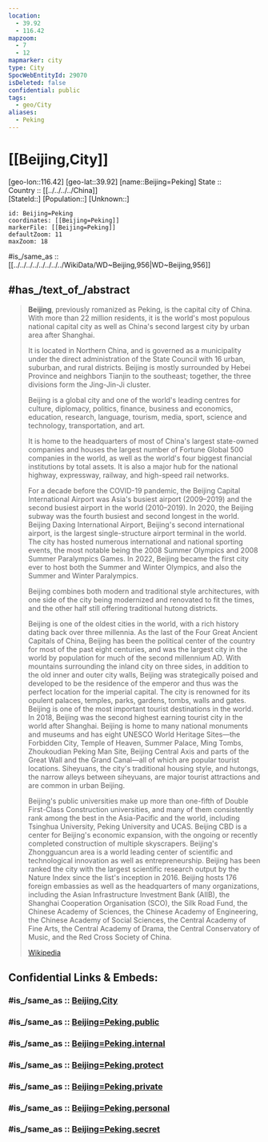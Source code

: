 ```yaml
---
location:
  - 39.92
  - 116.42
mapzoom:
  - 7
  - 12
mapmarker: city
type: City
SpocWebEntityId: 29070
isDeleted: false
confidential: public
tags:
  - geo/City
aliases:
  - Peking
---
```


# [[Beijing,City]] 

[geo-lon::116.42] 
[geo-lat::39.92] 
[name::Beijing=Peking] 
State ::  
Country :: [[../../../../China]]  
[StateId::] 
[Population::] 
[Unknown::] 


```leaflet
id: Beijing=Peking
coordinates: [[Beijing=Peking]] 
markerFile: [[Beijing=Peking]] 
defaultZoom: 11 
maxZoom: 18
```

#is_/same_as :: [[../../../../../../../../WikiData/WD~Beijing,956|WD~Beijing,956]] 

## #has_/text_of_/abstract 

> **Beijing**, previously romanized as Peking, is the capital city of China. 
> With more than 22 million residents, it is the world's most populous national capital city 
> as well as China's second largest city by urban area after Shanghai. 
> 
> It is located in Northern China, and is governed as a municipality 
> under the direct administration of the State Council 
> with 16 urban, suburban, and rural districts. 
> Beijing is mostly surrounded by Hebei Province and neighbors Tianjin to the southeast; 
> together, the three divisions form the Jing-Jin-Ji cluster.
>
> Beijing is a global city and one of the world's leading centres for culture, diplomacy, politics, finance, business and economics, education, research, language, tourism, media, sport, science and technology, transportation, and art. 
> 
> It is home to the headquarters of most of China's largest state-owned companies 
> and houses the largest number of Fortune Global 500 companies in the world, 
> as well as the world's four biggest financial institutions by total assets. 
> It is also a major hub for the national highway, expressway, railway, 
> and high-speed rail networks. 
> 
> For a decade before the COVID-19 pandemic, the Beijing Capital International Airport 
> was Asia's busiest airport (2009–2019) and the second busiest airport in the world (2010–2019). 
> In 2020, the Beijing subway was the fourth busiest and second longest in the world. 
> Beijing Daxing International Airport, Beijing's second international airport, 
> is the largest single-structure airport terminal in the world. 
> The city has hosted numerous international and national sporting events, 
> the most notable being the 2008 Summer Olympics and 2008 Summer Paralympics Games. 
> In 2022, Beijing became the first city ever to host both the Summer and Winter Olympics, 
> and also the Summer and Winter Paralympics.
>
> Beijing combines both modern and traditional style architectures, 
> with one side of the city being modernized and renovated to fit the times, 
> and the other half still offering traditional hutong districts. 
> 
> Beijing is one of the oldest cities in the world, with a rich history dating back over three millennia. As the last of the Four Great Ancient Capitals of China, Beijing has been the political center of the country for most of the past eight centuries, and was the largest city in the world by population for much of the second millennium AD. With mountains surrounding the inland city on three sides, in addition to the old inner and outer city walls, Beijing was strategically poised and developed to be the residence of the emperor and thus was the perfect location for the imperial capital. The city is renowned for its opulent palaces, temples, parks, gardens, tombs, walls and gates. Beijing is one of the most important tourist destinations in the world. In 2018, Beijing was the second highest earning tourist city in the world after Shanghai. Beijing is home to many national monuments and museums and has eight UNESCO World Heritage Sites—the Forbidden City, Temple of Heaven, Summer Palace, Ming Tombs, Zhoukoudian Peking Man Site, Beijing Central Axis and parts of the Great Wall and the Grand Canal—all of which are popular tourist locations. Siheyuans, the city's traditional housing style, and hutongs, the narrow alleys between siheyuans, are major tourist attractions and are common in urban Beijing.
>
> Beijing's public universities make up more than one-fifth of Double First-Class Construction universities, and many of them consistently rank among the best in the Asia-Pacific and the world, including Tsinghua University, Peking University and UCAS. Beijing CBD is a center for Beijing's economic expansion, with the ongoing or recently completed construction of multiple skyscrapers. Beijing's Zhongguancun area is a world leading center of scientific and technological innovation as well as entrepreneurship. Beijing has been ranked the city with the largest scientific research output by the Nature Index since the list's inception in 2016. Beijing hosts 176 foreign embassies as well as the headquarters of many organizations, including the Asian Infrastructure Investment Bank (AIIB), the Shanghai Cooperation Organisation (SCO), the Silk Road Fund, the Chinese Academy of Sciences, the Chinese Academy of Engineering, the Chinese Academy of Social Sciences, the Central Academy of Fine Arts, the Central Academy of Drama, the Central Conservatory of Music, and the Red Cross Society of China.
>
> [Wikipedia](https://en.wikipedia.org/wiki/Beijing) 


## Confidential Links & Embeds: 

### #is_/same_as :: [Beijing,City](Beijing,City.md) 

### #is_/same_as :: [Beijing=Peking.public](/_public/Earth/Continent/Asia/Asia~East/China/provinces~China/Beijing/City/Beijing=Peking.public.md) 

### #is_/same_as :: [Beijing=Peking.internal](/_internal/Earth/Continent/Asia/Asia~East/China/provinces~China/Beijing/City/Beijing=Peking.internal.md) 

### #is_/same_as :: [Beijing=Peking.protect](/_protect/Earth/Continent/Asia/Asia~East/China/provinces~China/Beijing/City/Beijing=Peking.protect.md) 

### #is_/same_as :: [Beijing=Peking.private](/_private/Earth/Continent/Asia/Asia~East/China/provinces~China/Beijing/City/Beijing=Peking.private.md) 

### #is_/same_as :: [Beijing=Peking.personal](/_personal/Earth/Continent/Asia/Asia~East/China/provinces~China/Beijing/City/Beijing=Peking.personal.md) 

### #is_/same_as :: [Beijing=Peking.secret](/_secret/Earth/Continent/Asia/Asia~East/China/provinces~China/Beijing/City/Beijing=Peking.secret.md)

